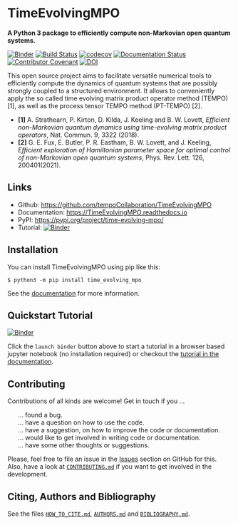 # TimeEvolvingMPO
**A Python 3 package to efficiently compute non-Markovian open quantum systems.**

[![Binder](https://mybinder.org/badge_logo.svg)](https://mybinder.org/v2/gh/tempoCollaboration/TimeEvolvingMPO/master?filepath=tutorials%2Ftutorial_01_quickstart.ipynb)
[![Build Status](https://www.travis-ci.com/tempoCollaboration/TimeEvolvingMPO.svg?branch=master)](https://www.travis-ci.com/tempoCollaboration/TimeEvolvingMPO)
[![codecov](https://codecov.io/gh/tempoCollaboration/TimeEvolvingMPO/branch/master/graph/badge.svg)](https://codecov.io/gh/tempoCollaboration/TimeEvolvingMPO)
[![Documentation Status](https://readthedocs.org/projects/timeevolvingmpo/badge/?version=latest)](https://timeevolvingmpo.readthedocs.io/en/latest/?badge=latest)
[![Contributor Covenant](https://img.shields.io/badge/Contributor%20Covenant-v2.0%20adopted-ff69b4.svg)](code_of_conduct.md)
[![DOI](https://www.zenodo.org/badge/244404030.svg)](https://www.zenodo.org/badge/latestdoi/244404030)

This open source project aims to facilitate versatile numerical tools to efficiently compute the dynamics of quantum systems that are possibly strongly coupled to a structured environment. It allows to conveniently apply the so called time evolving matrix product operator method (TEMPO) [1], as well as the process tensor TEMPO method (PT-TEMPO) [2].

- **[1]**
A. Strathearn, P. Kirton, D. Kilda, J. Keeling and
B. W. Lovett,  *Efficient non-Markovian quantum dynamics using
time-evolving matrix product operators*, Nat. Commun. 9, 3322 (2018).
- **[2]** G. E. Fux, E. Butler, P. R. Eastham, B. W. Lovett, and
J. Keeling, *Efficient exploration of Hamiltonian parameter space for
optimal control of non-Markovian open quantum systems*, 
Phys. Rev. Lett. 126, 200401(2021).

## Links

* Github:         <https://github.com/tempoCollaboration/TimeEvolvingMPO>
* Documentation:  <https://TimeEvolvingMPO.readthedocs.io>
* PyPI:           <https://pypi.org/project/time-evolving-mpo/>
* Tutorial:       [![Binder](https://mybinder.org/badge_logo.svg)](https://mybinder.org/v2/gh/tempoCollaboration/TimeEvolvingMPO/master?filepath=tutorials%2Ftutorial_01_quickstart.ipynb)


## Installation
You can install TimeEvolvingMPO using pip like this:
```
$ python3 -m pip install time_evolving_mpo
```

See the
[documentation](https://TimeEvolvingMPO.readthedocs.io/en/latest/pages/install.html)
for more information.


## Quickstart Tutorial
[![Binder](https://mybinder.org/badge_logo.svg)](https://mybinder.org/v2/gh/tempoCollaboration/TimeEvolvingMPO/master?filepath=tutorials%2Ftutorial_01_quickstart.ipynb)

Click the `launch binder` button above to start a tutorial in a browser based
jupyter notebook (no installation required) or checkout the
[tutorial in the documentation](https://timeevolvingmpo.readthedocs.io/en/latest/pages/tutorial_01_quickstart/tutorial_01_quickstart.html).


## Contributing
Contributions of all kinds are welcome! Get in touch if you ...
<ul style="list-style: none;">
 <li>... found a bug.</li>
 <li> ... have a question on how to use the code.</li>
 <li> ... have a suggestion, on how to improve the code or documentation.</li>
 <li> ... would like to get involved in writing code or documentation.</li>
 <li> ... have some other thoughts or suggestions.</li>
</ul>

Please, feel free to file an issue in the [Issues](https://github.com/tempoCollaboration/TimeEvolvingMPO/issues) section
on GitHub for this. Also, have a look at [`CONTRIBUTING.md`](https://github.com/tempoCollaboration/TimeEvolvingMPO/blob/master/CONTRIBUTING.md) if you want to get involved in the development.

## Citing, Authors and Bibliography
See the files
[`HOW_TO_CITE.md`](https://github.com/tempoCollaboration/TimeEvolvingMPO/blob/master/HOW_TO_CITE.md),
[`AUTHORS.md`](https://github.com/tempoCollaboration/TimeEvolvingMPO/blob/master/AUTHORS.md)
and
[`BIBLIOGRAPHY.md`](https://github.com/tempoCollaboration/TimeEvolvingMPO/blob/master/BIBLIOGRAPHY.md).
